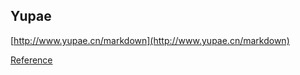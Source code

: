 ## Yupae

[http://www.yupae.cn/markdown](http://www.yupae.cn/markdown)

[Reference](http://www.yupae.cn/reference)